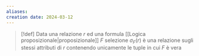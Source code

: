 ```yaml
---
aliases: 
creation date: 2024-03-12
---
```


>[!def]
>Data una relazione $r$ ed una formula [[Logica proposizionale|proposizionale]] $F$ selezione $\sigma_{F}(r)$ è una relazione sugli stessi attributi di $r$ contenendo unicamente le tuple in cui $F$ è vera